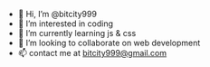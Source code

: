 - 👋 Hi, I’m @bitcity999
- 👀 I’m interested in coding
- 🌱 I’m currently learning js & css 
- 💞️ I’m looking to collaborate on web development
- 📫 contact me at bitcity999@gmail.com

<!---
bitcity999/bitcity999 is a ✨ special ✨ repository because its `README.md` (this file) appears on your GitHub profile.
You can click the Preview link to take a look at your changes.
--->
